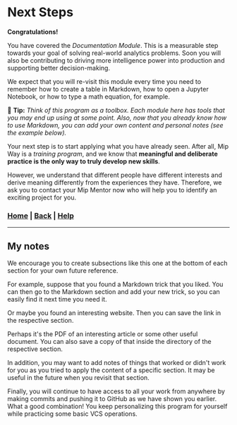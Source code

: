 # Next Steps

**Congratulations!**

You have covered the *Documentation Module*. This is a measurable
step towards your goal of solving real-world analytics problems.
Soon you will also be contributing to driving more intelligence power
into production and supporting better decision-making.

We expect that you will re-visit this module every time you need to 
remember how to create a table in Markdown, how to open a Jupyter Notebook,
or how to type a math equation, for example.

📝 **Tip:** 
*Think of this program as a toolbox. Each module here has tools that 
you may end up using at some point. Also, now that you already know how
to use Markdown, you can add your own content and personal notes 
(see the example below).*

Your next step is to start applying what you have already seen.
After all, Mip Way is a *training program*, and we know that 
**meaningful and deliberate practice is the only way to truly develop
new skills**.

However, we understand that different people have different interests
and derive meaning differently from the experiences they have.
Therefore, we ask you to contact your Mip Mentor now who will help
you to identify an exciting project for you. 

### [Home][home] | [Back][back] | [Help][help]

[home]: ../../README.md
[back]: ../3_latex/README.md
[help]: ../../0_help/README.md

---

## My notes

We encourage you to create subsections like this one at the bottom of
each section for your own future reference. 

For example, suppose that you found a Markdown trick that you liked. 
You can then go to the Markdown section and add your new trick, so you can 
easily find it next time you need it. 

Or maybe you found an interesting website. 
Then you can save the link in the respective section.

Perhaps it's the PDF of an interesting article or some other useful document.
You can also save a copy of that inside the directory of the respective
section.

In addition, you may want to add notes of things that worked or didn't 
work for you as you tried to apply the content of a specific section. 
It may be useful in the future when you revisit that section.

Finally, you will continue to have access to all your work from
anywhere by making commits and pushing it to GitHub as we have shown you
earlier. What a good combination! You keep personalizing this program
for yourself while practicing some basic VCS operations. 